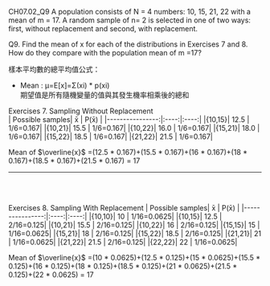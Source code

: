 CH07.02_Q9
A population consists of N = 4 numbers: 10, 15, 21, 22 with a mean of m = 17. 
A random sample of n= 2 is selected in one of two ways: first, without replacement and second, with replacement.  


Q9. Find the mean of x for each of the distributions in Exercises 7 and 8.
How do they compare with the population mean of m =17?

樣本平均數的總平均值公式：   
- Mean : μ=E[x]=Σ(xi) * p(xi)  
  期望值是所有隨機變量的值與其發生機率相乘後的總和  
  
Exercises 7. Sampling Without Replacement  
| Possible samples|   x̄ |      P(x̄) | 
|----------------:|:----:|:----:|
|{10,15}| 12.5  | 1/6=0.167|
|{10,21}|  15.5 | 1/6=0.167|
|{10,22}|  16.0 | 1/6=0.167|
|{15,21}|  18.0 | 1/6=0.167|
|{15,22}|  18.5 | 1/6=0.167|
|{21,22}|  21.5 | 1/6=0.167|

 Mean of $\overline{x}$  =(12.5 * 0.167)+(15.5 * 0.167)+(16 * 0.167)+(18 * 0.167)+(18.5 * 0.167)+(21.5 * 0.167)  = 17  
 
-----
<br>
<br>
  
Exercises 8. Sampling With Replacement
| Possible samples|   x̄ |      P(x̄) | 
|----------------:|:----:|:----:|
|{10,10}| 10   | 1/16=0.0625|
|{10,15}| 12.5 | 2/16=0.125|
|{10,21}| 15.5 | 2/16=0.125|
|{10,22}| 16   | 2/16=0.125|
|{15,15}| 15   | 1/16=0.0625|
|{15,21}| 18   | 2/16=0.125|
|{15,22}| 18.5 | 2/16=0.125|
|{21,21}| 21   | 1/16=0.0625|
|{21,22}| 21.5 | 2/16=0.125|
|{22,22}| 22   | 1/16=0.0625|  

Mean of $\overline{x}$  =(10 * 0.0625)+(12.5 * 0.125)+(15 * 0.0625)+(15.5 * 0.125)+(16 * 0.125)+(18 * 0.125)+(18.5 * 0.125)+(21 * 0.0625)+(21.5 * 0.125)+(22 * 0.0625)  = 17  


